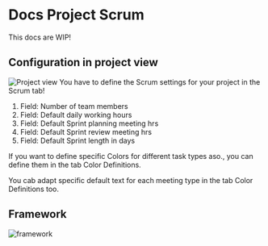 
Docs Project Scrum
==================

This docs are WIP! 

Configuration in project view
-----------------------------
![Project view](/img/odoo-project_scrum_color-def.png)
You have to define the Scrum settings for your project in the Scrum tab!

1. Field: Number of team members
2. Field: Default daily working hours
1. Field: Default Sprint planning meeting hrs
1. Field: Default Sprint review meeting hrs
1. Field: Default Sprint length in days


If you want to define specific Colors for different task types aso., you can define them in the tab Color Definitions.

You cab adapt specific default text for each meeting type in the tab Color Definitions too.


Framework
------------

![framework](/img/scrum_framework_tables_1.png)




